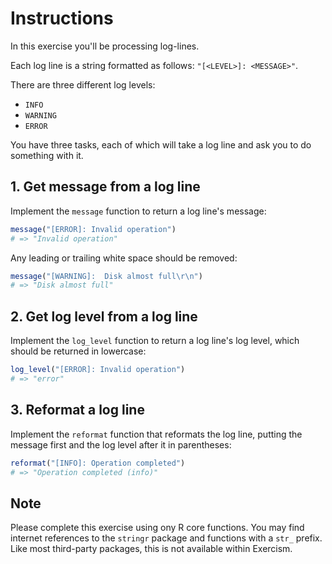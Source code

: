 # Instructions

In this exercise you'll be processing log-lines.

Each log line is a string formatted as follows: `"[<LEVEL>]: <MESSAGE>"`.

There are three different log levels:

- `INFO`
- `WARNING`
- `ERROR`

You have three tasks, each of which will take a log line and ask you to do something with it.

## 1. Get message from a log line

Implement the `message` function to return a log line's message:

```R
message("[ERROR]: Invalid operation")
# => "Invalid operation"
```

Any leading or trailing white space should be removed:

```R
message("[WARNING]:  Disk almost full\r\n")
# => "Disk almost full"
```

## 2. Get log level from a log line

Implement the `log_level` function to return a log line's log level, which should be returned in lowercase:

```R
log_level("[ERROR]: Invalid operation")
# => "error"
```

## 3. Reformat a log line

Implement the `reformat` function that reformats the log line, putting the message first and the log level after it in parentheses:

```R
reformat("[INFO]: Operation completed")
# => "Operation completed (info)"
```

## Note

Please complete this exercise using ony R core functions. You may find internet references to the `stringr` package and functions with a `str_` prefix. Like most third-party packages, this is not available within Exercism.